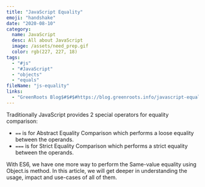 ```yaml
---
title: "JavaScript Equality"
emoji: "handshake"
date: "2020-08-10"
category:
  name: JavaScript
  desc: All about JavaScript
  image: /assets/need_prep.gif
  color: rgb(227, 227, 18)
tags:
  - "#js"
  - "#JavaScript"
  - "objects"
  - "equals"
fileName: "js-equality"
links: 
  - "GreenRoots Blog$#$#$#https://blog.greenroots.info/javascript-equality-comparison-with-and-objectis-ckdpt2ryk01vel9s186ft8cwl"
---
```

Traditionally JavaScript provides 2 special operators for equality comparison:
- `==` is for Abstract Equality Comparison which performs a loose equality between the operands.
- `===` is for Strict Equality Comparison which performs a strict equality between the operands.

With ES6, we have one more way to perform the Same-value equality using Object.is method. In this article, we will get deeper in understanding the usage, impact and use-cases of all of them.